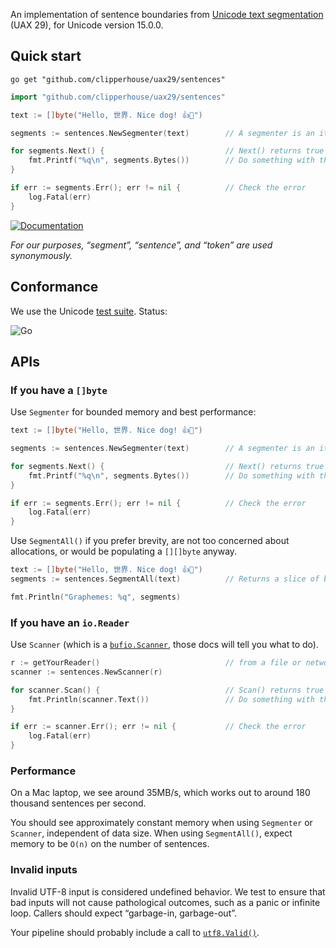 An implementation of sentence boundaries from [Unicode text segmentation](https://unicode.org/reports/tr29/#Sentence_Boundaries) (UAX 29), for Unicode version 15.0.0.

## Quick start

```
go get "github.com/clipperhouse/uax29/sentences"
```

```go
import "github.com/clipperhouse/uax29/sentences"

text := []byte("Hello, 世界. Nice dog! 👍🐶")

segments := sentences.NewSegmenter(text)        // A segmenter is an iterator over the sentences

for segments.Next() {                           // Next() returns true until end of data or error
	fmt.Printf("%q\n", segments.Bytes())        // Do something with the current sentence
}

if err := segments.Err(); err != nil {          // Check the error
	log.Fatal(err)
}
```

[![Documentation](https://pkg.go.dev/badge/github.com/clipperhouse/uax29/sentences.svg)](https://pkg.go.dev/github.com/clipperhouse/uax29/sentences)

_For our purposes, “segment”, “sentence”, and “token” are used synonymously._

## Conformance

We use the Unicode [test suite](https://unicode.org/reports/tr41/tr41-26.html#Tests29). Status:

![Go](https://github.com/clipperhouse/uax29/actions/workflows/gotest.yml/badge.svg)

## APIs

### If you have a `[]byte`

Use `Segmenter` for bounded memory and best performance:

```go
text := []byte("Hello, 世界. Nice dog! 👍🐶")

segments := sentences.NewSegmenter(text)        // A segmenter is an iterator over the sentences

for segments.Next() {                           // Next() returns true until end of data or error
	fmt.Printf("%q\n", segments.Bytes())        // Do something with the current sentence
}

if err := segments.Err(); err != nil {          // Check the error
	log.Fatal(err)
}
```

Use `SegmentAll()` if you prefer brevity, are not too concerned about allocations, or would be populating a `[][]byte` anyway.

```go
text := []byte("Hello, 世界. Nice dog! 👍🐶")
segments := sentences.SegmentAll(text)          // Returns a slice of byte slices; each slice is a sentence

fmt.Println("Graphemes: %q", segments)
```

### If you have an `io.Reader`

Use `Scanner` (which is a [`bufio.Scanner`](https://pkg.go.dev/bufio#Scanner), those docs will tell you what to do).

```go
r := getYourReader()                            // from a file or network maybe
scanner := sentences.NewScanner(r)

for scanner.Scan() {                            // Scan() returns true until error or EOF
	fmt.Println(scanner.Text())                 // Do something with the current sentence
}

if err := scanner.Err(); err != nil {           // Check the error
	log.Fatal(err)
}
```

### Performance

On a Mac laptop, we see around 35MB/s, which works out to around 180 thousand sentences per second.

You should see approximately constant memory when using `Segmenter` or `Scanner`, independent of data size. When using `SegmentAll()`, expect memory to be `O(n)` on the number of sentences.

### Invalid inputs

Invalid UTF-8 input is considered undefined behavior. We test to ensure that bad inputs will not cause pathological outcomes, such as a panic or infinite loop. Callers should expect “garbage-in, garbage-out”.

Your pipeline should probably include a call to [`utf8.Valid()`](https://pkg.go.dev/unicode/utf8#Valid).
